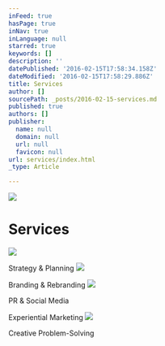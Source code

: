 ```yaml
---
inFeed: true
hasPage: true
inNav: true
inLanguage: null
starred: true
keywords: []
description: ''
datePublished: '2016-02-15T17:58:34.158Z'
dateModified: '2016-02-15T17:58:29.886Z'
title: Services
author: []
sourcePath: _posts/2016-02-15-services.md
published: true
authors: []
publisher:
  name: null
  domain: null
  url: null
  favicon: null
url: services/index.html
_type: Article

---
```

![](https://the-grid-user-content.s3-us-west-2.amazonaws.com/b6aa79c6-9439-4012-ab44-07b563be5231.jpg)

# Services
![](https://the-grid-user-content.s3-us-west-2.amazonaws.com/0ae75cd9-2506-4950-ab19-e7da198156ae.jpg)

Strategy & Planning
![](https://the-grid-user-content.s3-us-west-2.amazonaws.com/afb7a7f1-3266-4959-95cd-11093dcc8212.jpg)

Branding & Rebranding
![](https://the-grid-user-content.s3-us-west-2.amazonaws.com/050fe5cb-e312-45d9-8dc8-c89d63b8c0a1.jpg)

PR & Social Media

Experiential Marketing
![](https://the-grid-user-content.s3-us-west-2.amazonaws.com/0b261bf2-1214-454f-aee2-aac78a935805.jpg)

Creative Problem-Solving